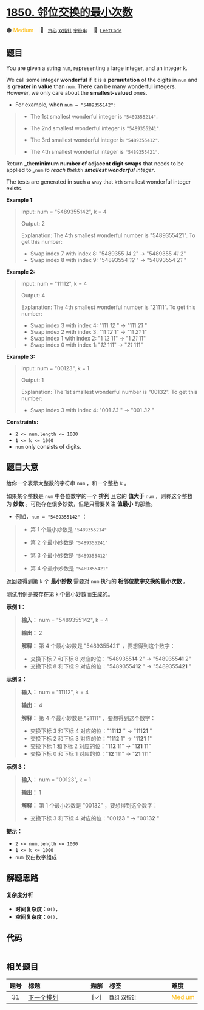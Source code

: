 # [1850. 邻位交换的最小次数](https://leetcode.com/problems/minimum-adjacent-swaps-to-reach-the-kth-smallest-number)

🟠 <font color=#ffb800>Medium</font>&emsp; 🔖&ensp; [`贪心`](/leetcode/outline/tag/greedy.md) [`双指针`](/leetcode/outline/tag/two-pointers.md) [`字符串`](/leetcode/outline/tag/string.md)&emsp; 🔗&ensp;[`LeetCode`](https://leetcode.com/problems/minimum-adjacent-swaps-to-reach-the-kth-smallest-number)


## 题目

You are given a string `num`, representing a large integer, and an integer
`k`.

We call some integer **wonderful** if it is a **permutation** of the digits in
`num` and is **greater in value** than `num`. There can be many wonderful
integers. However, we only care about the **smallest-valued** ones.

  * For example, when `num = "5489355142"`: 
> 
> * The 1st smallest wonderful integer is `"5489355214"`.
> 
> * The 2nd smallest wonderful integer is `"5489355241"`.
> 
> * The 3rd smallest wonderful integer is `"5489355412"`.
> 
> * The 4th smallest wonderful integer is `"5489355421"`.

Return _the**minimum number of adjacent digit swaps** that needs to be applied
to _`num` _to reach the_`kth` _**smallest wonderful** integer_.

The tests are generated in such a way that `kth` smallest wonderful integer
exists.



**Example 1:**

> Input: num = "5489355142", k = 4
> 
> Output: 2
> 
> Explanation: The 4th smallest wonderful number is "5489355421". To get this number:
> - Swap index 7 with index 8: "5489355 _14_ 2" -> "5489355 _41_ 2"
> - Swap index 8 with index 9: "54893554 _12_ " -> "54893554 _21_ "

**Example 2:**

> Input: num = "11112", k = 4
> 
> Output: 4
> 
> Explanation: The 4th smallest wonderful number is "21111". To get this number:
> - Swap index 3 with index 4: "111 _12_ " -> "111 _21_ "
> - Swap index 2 with index 3: "11 _12_ 1" -> "11 _21_ 1"
> - Swap index 1 with index 2: "1 _12_ 11" -> "1 _21_ 11"
> - Swap index 0 with index 1: "_12_ 111" -> "_21_ 111"

**Example 3:**

> Input: num = "00123", k = 1
> 
> Output: 1
> 
> Explanation: The 1st smallest wonderful number is "00132". To get this number:
> - Swap index 3 with index 4: "001 _23_ " -> "001 _32_ "

**Constraints:**

  * `2 <= num.length <= 1000`
  * `1 <= k <= 1000`
  * `num` only consists of digits.


## 题目大意

给你一个表示大整数的字符串 `num` ，和一个整数 `k` 。

如果某个整数是 `num` 中各位数字的一个 **排列** 且它的 **值大于** `num` ，则称这个整数为 **妙数**
。可能存在很多妙数，但是只需要关注 **值最小** 的那些。

  * 例如，`num = "5489355142"` ： 
> 
> * 第 1 个最小妙数是 `"5489355214"`
> 
> * 第 2 个最小妙数是 `"5489355241"`
> 
> * 第 3 个最小妙数是 `"5489355412"`
> 
> * 第 4 个最小妙数是 `"5489355421"`

返回要得到第 `k` 个 **最小妙数** 需要对 `num` 执行的 **相邻位数字交换的最小次数** 。

测试用例是按存在第 `k` 个最小妙数而生成的。

**示例 1：**

> 
> 
> 
> 
> 
> **输入：** num = "5489355142", k = 4
> 
> **输出：** 2
> 
> **解释：** 第 4 个最小妙数是 "5489355421" ，要想得到这个数字：
> - 交换下标 7 和下标 8 对应的位："5489355**14** 2" -> "5489355**41** 2"
> - 交换下标 8 和下标 9 对应的位："54893554**12** " -> "54893554**21** "
> 
> 

**示例 2：**

> 
> 
> 
> 
> 
> **输入：** num = "11112", k = 4
> 
> **输出：** 4
> 
> **解释：** 第 4 个最小妙数是 "21111" ，要想得到这个数字：
> - 交换下标 3 和下标 4 对应的位："111**12** " -> "111**21** "
> - 交换下标 2 和下标 3 对应的位："11**12** 1" -> "11**21** 1"
> - 交换下标 1 和下标 2 对应的位："1**12** 11" -> "1**21** 11"
> - 交换下标 0 和下标 1 对应的位："**12** 111" -> "**21** 111"
> 
> 

**示例 3：**

> 
> 
> 
> 
> 
> **输入：** num = "00123", k = 1
> 
> **输出：** 1
> 
> **解释：** 第 1 个最小妙数是 "00132" ，要想得到这个数字：
> - 交换下标 3 和下标 4 对应的位："001**23** " -> "001**32** "
> 
> 

**提示：**

  * `2 <= num.length <= 1000`
  * `1 <= k <= 1000`
  * `num` 仅由数字组成


## 解题思路

#### 复杂度分析

- **时间复杂度**：`O()`，
- **空间复杂度**：`O()`，

## 代码

```javascript

```

## 相关题目

<!-- prettier-ignore -->
| 题号 | 标题 | 题解 | 标签 | 难度 |
| :------: | :------ | :------: | :------ | :------ |
| 31 | [下一个排列](https://leetcode.com/problems/next-permutation) | [[✓]](https://2xiao.github.io/leetcode-js/leetcode/problem/0031) |  [`数组`](/leetcode/outline/tag/array.md) [`双指针`](/leetcode/outline/tag/two-pointers.md) | <font color=#ffb800>Medium</font> |

<style>
.blue {
    background-color: #096dd9;
    padding: 0.25rem 0.5rem;
    margin: 0;
    font-size: 0.85em;
    border-radius: 3px;
    color: white;
    font-weight: 500;
}
table th:first-of-type { width: 10%; }
table th:nth-of-type(2) { width: 35%; }
table th:nth-of-type(3) { width: 10%; }
table th:nth-of-type(4) { width: 35%; }
table th:nth-of-type(5) { width: 10%; }
</style>
